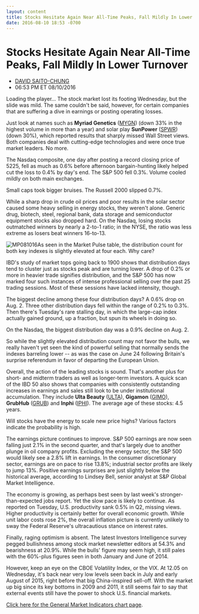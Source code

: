 ```yaml
---
layout: content
title: Stocks Hesitate Again Near All-Time Peaks, Fall Mildly In Lower Turnover
date: 2016-08-10 18:53 -0700
---
```



Stocks Hesitate Again Near All-Time Peaks, Fall Mildly In Lower Turnover
=========================================================================




* [DAVID SAITO-CHUNG](https://www.investors.com/author/chungd/ "Posts by DAVID SAITO-CHUNG")
* 06:53 PM ET 08/10/2016




Loading the player...
The stock market lost its footing Wednesday, but the slide was mild. The same couldn't be said, however, for certain companies that are suffering a dive in earnings or posting operating losses.


Just look at names such as **Myriad Genetics** ([MYGN](https://research.investors.com/quote.aspx?symbol=MYGN)) (down 33% in the highest volume in more than a year) and solar play **SunPower** ([SPWR](https://research.investors.com/quote.aspx?symbol=SPWR)) (down 30%), which reported results that sharply missed Wall Street views. Both companies deal with cutting-edge technologies and were once true market leaders. No more.


The Nasdaq composite, one day after posting a record closing price of 5225, fell as much as 0.6% before afternoon bargain-hunting likely helped cut the loss to 0.4% by day's end. The S&P 500 fell 0.3%. Volume cooled mildly on both main exchanges.


Small caps took bigger bruises. The Russell 2000 slipped 0.7%.


While a sharp drop in crude oil prices and poor results in the solar sector caused some heavy selling in energy stocks, they weren't alone. Generic drug, biotech, steel, regional bank, data storage and semiconductor equipment stocks also dropped hard. On the Nasdaq, losing stocks outmatched winners by nearly a 2-to-1 ratio; in the NYSE, the ratio was less extreme as losers beat winners 16-to-13.


![MP081016](https://www.investors.com/wp-content/uploads/2016/08/MP081016-181x300.jpg)As seen in the Market Pulse table, the distribution count for both key indexes is slightly elevated at four each. Why care?


IBD's study of market tops going back to 1900 shows that distribution days tend to cluster just as stocks peak and are turning lower. A drop of 0.2% or more in heavier trade signifies distribution, and the S&P 500 has now marked four such instances of intense professional selling over the past 25 trading sessions. Most of these sessions have lacked intensity, though.


The biggest decline among these four distribution days? A 0.6% drop on Aug. 2. Three other distribution days fell within the range of 0.2% to 0.3%. Then there's Tuesday's rare stalling day, in which the large-cap index actually gained ground, up a fraction, but spun its wheels in doing so.


On the Nasdaq, the biggest distribution day was a 0.9% decline on Aug. 2.


So while the slightly elevated distribution count may not favor the bulls, we really haven't yet seen the kind of powerful selling that normally sends the indexes barreling lower -- as was the case on June 24 following Britain's surprise referendum in favor of departing the European Union.


Overall, the action of the leading stocks is sound. That's another plus for short- and midterm traders as well as longer-term investors. A quick scan of the IBD 50 also shows that companies with consistently outstanding increases in earnings and sales still look to be under institutional accumulation. They include **Ulta Beauty** ([ULTA](https://research.investors.com/quote.aspx?symbol=ULTA)), **Gigamon** ([GIMO](https://research.investors.com/quote.aspx?symbol=GIMO)), **GrubHub** ([GRUB](https://research.investors.com/quote.aspx?symbol=GRUB)) and **Inphi** ([IPHI](https://research.investors.com/quote.aspx?symbol=IPHI)). The average age of these stocks: 4.5 years.


Will stocks have the energy to scale new price highs? Various factors indicate the probability is high.


The earnings picture continues to improve. S&P 500 earnings are now seen falling just 2.1% in the second quarter, and that's largely due to another plunge in oil company profits. Excluding the energy sector, the S&P 500 would likely see a 2.8% lift in earnings. In the consumer discretionary sector, earnings are on pace to rise 13.8%; industrial sector profits are likely to jump 13%. Positive earnings surprises are just slightly below the historical average, according to Lindsey Bell, senior analyst at S&P Global Market Intelligence.


The economy is growing, as perhaps best seen by last week's stronger-than-expected jobs report. Yet the slow pace is likely to continue. As reported on Tuesday, U.S. productivity sank 0.5% in Q2, missing views. Higher productivity is certainly better for overall economic growth. While unit labor costs rose 2%, the overall inflation picture is currently unlikely to sway the Federal Reserve's ultracautious stance on interest rates.


Finally, raging optimism is absent. The latest Investors Intelligence survey pegged bullishness among stock market newsletter editors at 54.3% and bearishness at 20.9%. While the bulls' figure may seem high, it still pales with the 60%-plus figures seen in both January and June of 2014.


However, keep an eye on the CBOE Volatility Index, or the VIX. At 12.05 on Wednesday, it's back near very low levels seen back in July and early August of 2015, right before that big China-inspired sell-off. With the market up big since its key bottoms in 2009 and 2011, it still seems fair to say that external events still have the power to shock U.S. financial markets.


[Click here for the General Market Indicators chart page](https://www.investors.com/wp-content/uploads/2016/08/IBD1008153234GMI.pdf).




